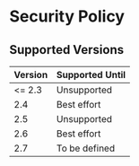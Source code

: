 # Security Policy

## Supported Versions

| Version | Supported Until |
| ------- | --------------- |
| <= 2.3  | Unsupported     |
| 2.4     | Best effort     |
| 2.5     | Unsupported     |
| 2.6     | Best effort     |
| 2.7     | To be defined   |
